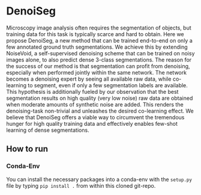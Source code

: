 # DenoiSeg
Microscopy image analysis often requires the segmentation of objects, 
but training data for this task is typically scarce and hard to obtain. 
Here we propose DenoiSeg, a new method that can be trained end-to-end 
on only a few annotated ground truth segmentations. We achieve this by 
extending NoiseVoid, a self-supervised denoising scheme that can be 
trained on noisy images alone, to also predict dense 3-class segmentations. 
The reason for the success of our method is that segmentation can profit 
from denoising, especially when performed jointly within the same network. 
The network becomes a denoising expert by seeing all available raw data, 
while co-learning to segment, even if only a few segmentation labels are 
available. This hypothesis is additionally fueled by our observation that 
the best segmentation results on high quality (very low noise) raw data 
are obtained when moderate amounts of synthetic noise are added. This 
renders the denoising-task non-trivial and unleashes the desired co-learning 
effect. We believe that DenoiSeg offers a viable way to circumvent the 
tremendous hunger for high quality training data and effectively enables 
few-shot learning of dense segmentations.

## How to run
### Conda-Env
You can install the necessary packages into a conda-env with the `setup.py`
file by typing `pip install .` from within this cloned git-repo.

